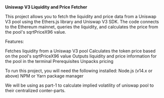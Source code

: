 **Uniswap V3 Liquidity and Price Fetcher**

This project allows you to fetch the liquidity and price data from a Uniswap V3 pool using the Ethers.js library and Uniswap V3 SDK. The code connects to the Ethereum mainnet, queries the liquidity, and calculates the price from the pool's sqrtPriceX96 value.

Features:

Fetches liquidity from a Uniswap V3 pool
Calculates the token price based on the pool's sqrtPriceX96 value
Outputs liquidity and price information for the pool in the terminal
Prerequisites
Unpacks pricing

To run this project, you will need the following installed:
Node.js (v14.x or above)
NPM or Yarn package manager

We will be using as part-1 to calculate implied volatility of uniswap pool to their centralized conter-parts.
